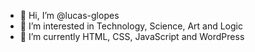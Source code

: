 - 👋 Hi, I’m @lucas-glopes
- 👀 I’m interested in Technology, Science, Art and Logic
- 🌱 I’m currently HTML, CSS, JavaScript and WordPress
<!-- - 📫 How to reach me: lucas.glopes3.0@gmail.com -->

<!---
lucas-glopes/lucas-glopes is a ✨ special ✨ repository because its `README.md` (this file) appears on your GitHub profile.
You can click the Preview link to take a look at your changes.
--->
